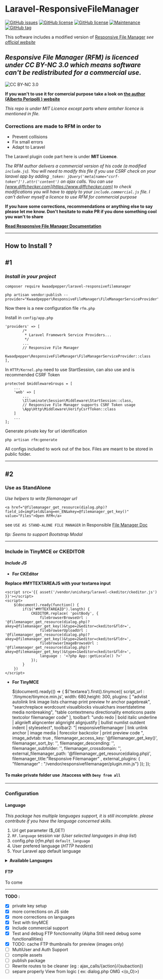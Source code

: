 # Laravel-ResponsiveFileManager

[![GitHub issues](https://img.shields.io/github/issues/Kwaadpepper/laravel-responsivefilemanager)](https://github.com/Kwaadpepper/laravel-responsivefilemanager/issues)
[![GitHub license](https://img.shields.io/badge/License-MIT-informational.svg)](https://github.com/Kwaadpepper/laravel-responsivefilemanager/blob/master/LICENSE)
[![GitHub license](https://img.shields.io/badge/Licence-CC%20BY%20NC%203.0-informational.svg)](https://creativecommons.org/licenses/by-nc/3.0/)
[![Maintenance](https://img.shields.io/badge/Maintained%3F-yes-informational.svg)](https://GitHub.com/Naereen/StrapDown.js/graphs/commit-activity)
[![GitHub tag](https://img.shields.io/github/tag/Kwaadpepper/laravel-responsivefilemanager.svg?style=flat&logo=laravel&color=informational)](https://github.com/Kwaadpepper/laravel-responsivefilemanager/tags)

This software includes a modified version of [Responsive File Manager](https://github.com/trippo/ResponsiveFilemanager) *see [official website](https://responsivefilemanager.com/)*

## *Responsive File Manager (RFM) is licenced under CC BY-NC 3.0 which means software can't be redistributed for a commercial use.*

![CC BY-NC 3.0](http://i.creativecommons.org/l/by-nc/3.0/88x31.png)

**If you wan't to use it for comercial purpose take a look on [the author (Alberto Peripolli
) website](https://responsivefilemanager.com/#download-section)**

*This repo is under MIT Licence except parts where antoher licence is mentioned in file.*

### Corrections are made to RFM in order to

- Prevent collisions
- Fix small errors
- Adapt to Laravel

The Laravel plugin code part here is under **MIT Licence**.

*The RFM author delivers a commercial version of his code (a modified ```include.js```). You will need to modify this file if you use CSRF check on your laravel app by adding ```_token: jQuery('meta[name="csrf-token"]').attr('content')``` on ajax calls. You can use [www.diffchecker.com](https://www.diffchecker.com) to check modifications you will have to apply to your ```include.commercial.js``` file. I can't deliver myself a licence to use RFM for commercial purpose*

__**If you have some corrections, recommendations or anything else to say please let me know. Don't hesitate to make PR if you done something cool you wan't to share**__

**__[Read Responsive File Manager Documentation](https://responsivefilemanager.com/index.php#documentation-section)__**

___

## **How to Install ?**

## **#1**

### *Install in your project*

    composer require kwaadpepper/laravel-responsivefilemanager

    php artisan vendor:publish --provider="Kwaadpepper\ResponsiveFileManager\FileManagerServiceProvider"

Now there is a new configuration file ```rfm.php```

Install in ```config/app.php```

    'providers' => [
            /*
             * Laravel Framework Service Providers...
             */
            ...
            // Responsive File Manager
            Kwaadpepper\ResponsiveFileManager\FileManagerServiceProvider::class
    ],

In ```HTTP/Kernel.php``` need to use StartSession, can also use and is recommended CSRF Token

    protected $middlewareGroups = [
        ...
        'web' => [
            ...
            \Illuminate\Session\Middleware\StartSession::class,
            // Responsive File Manager supports CSRF Token usage
            \App\Http\Middleware\VerifyCsrfToken::class
        ]
        ...
    ];

Generate private key for url identification

    php artisan rfm:generate

All configs included to work out of the box.
Files are meant to be stored in public folder.

___

## **#2**

### Use as StandAlone

*Use helpers to write filemanager url*

    <a href="@filemanager_get_resource(dialog.php)?field_id=imgField&lang=en_EN&akey=@filemanager_get_key()" value="Files">Open RFM</a>

see ```USE AS STAND-ALONE FILE MANAGER``` in Responsible [File Manager Doc](https://responsivefilemanager.com/index.php#documentation-section)

*tip: Seems to support Bootstrap Modal*

___

### Include in TinyMCE or CKEDITOR

#### *Include JS*

- **For CKEditor**

__**Replace #MYTEXTAREAJS with your textarea input**__

    <script src='{{ asset('/vendor/unisharp/laravel-ckeditor/ckeditor.js') }}'></script>
    <script>
        $(document).ready(function() {
            if($("#MYTEXTAREAID").length) {
                CKEDITOR.replace( 'postBody', {
                    filebrowserBrowseUrl : '@filemanager_get_resource(dialog.php)?akey=@filemanager_get_key()&type=2&editor=ckeditor&fldr=',
                    filebrowserUploadUrl : '@filemanager_get_resource(dialog.php)?akey=@filemanager_get_key()&type=2&editor=ckeditor&fldr=',
                    filebrowserImageBrowseUrl : '@filemanager_get_resource(dialog.php)?akey=@filemanager_get_key()&type=1&editor=ckeditor&fldr=',
                    language : '<?php App::getLocale() ?>'
                });
            }
        })
    </script>

- **For TinyMCE**

    $(document).ready(() => {
        $('textarea').first().tinymce({
            script_url : '/tinymce/tinymce.min.js',
            width: 680,height: 300,
            plugins: [
                "advlist autolink link image lists charmap print preview hr anchor pagebreak",
                "searchreplace wordcount visualblocks visualchars insertdatetime media nonbreaking",
                "table contextmenu directionality emoticons paste textcolor filemanager code"
        ],
        toolbar1: "undo redo | bold italic underline | alignleft aligncenter alignright alignjustify | bullist numlist outdent indent | styleselect",
        toolbar2: "| responsivefilemanager | link unlink anchor | image media | forecolor backcolor  | print preview code ",
        image_advtab: true ,
        filemanager_access_key: '@filemanager_get_key()',
        filemanager_sort_by: '',
        filemanager_descending: '',
        filemanager_subfolder: '',
        filemanager_crossdomain: '',
        external_filemanager_path: '@filemanager_get_resource(dialog.php)',
        filemanager_title:"Responsive Filemanager" ,
        external_plugins: { "filemanager" : "/vendor/responsivefilemanager/plugin.min.js"}
        });
    });

#### To make private folder use .htaccess with ```Deny from all```

___

### Configuration

#### Language

*This package has multiple languages support, it is still incomplete. please contribute if you have the language concerned skills.*

1. Url get parameter ($_GET)
2. ```RF.language``` session var (*User selected languages in drop list*)
3. config.php (*rfm.php*) ```default_language```
4. User prefered language (*HTTP headers*)
5. Your Laravel app default language

<details>
<summary><b>Available Languages</b></summary>

    az_AZ      Azərbaycan dili
    bg_BG      български език
    ca         Català, valencià
    cs         čeština, český jazyk
    da         Dansk
    de         Deutsch
    el_GR      ελληνικά
    en_EN      English
    es         Español
    fa         فارسی
    fr_FR      Français
    he_IL      Hebrew (Israel)
    hr         Hrvatski jezik
    hu_HU      Magyar
    id         Bahasa Indonesia
    it         Italiano
    ja         日本
    lt         Lietuvių kalba
    mn_MN      монгол
    nb_NO      Norsk bokmål
    nn_NO      Norsk nynorsk
    nl         Nederlands, Vlaams
    pl         Język polski, polszczyzna
    pt_BR      Português(Brazil,
    pt_PT      Português
    ro         Română
    ru         Pусский язык
    sk         Slovenčina
    sl         Slovenski jezik
    sv_SE      Svenska
    th_TH      ไทย
    tr_TR      Türkçe
    uk_UA      Yкраїнська мова
    vi         Tiếng Việt
    zh_CN      中文 (Zhōngwén), 汉语, 漢語
</details>

#### FTP

To come
___

**TODO :**

- [x] private key setup
- [x] more corrections on JS side
- [x] more corrections on languages
- [x] Test with tinyMCE
- [x] Include commercial support
- [x] Test and debug FTP fonctionnality (Alpha Still need debug some functionallities)
- [x] TODO: cache FTP thumbnails for preview (images only)
- [ ] MultiUser and Auth Support
- [ ] compile assets
- [ ] publish package
- [ ] Rewrite routes to be cleaner (eg :  ajax_calls/{action}/{subaction})
- [ ] separe properly View from logic ( ex: dialog.php  OMG <(o_O)>)
